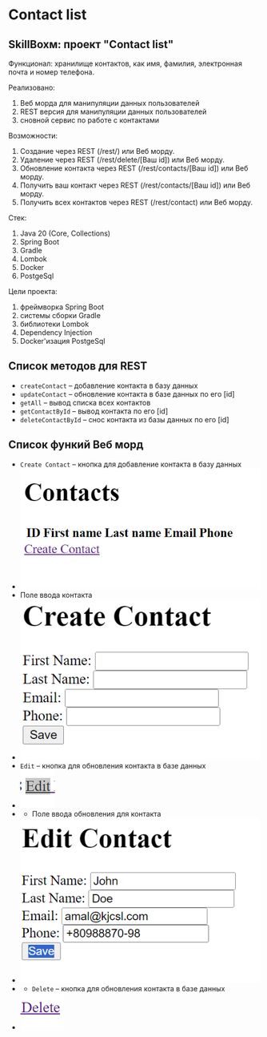 # Contact list

## SkillBoxм: проект "Contact list"
Функционал: хранилище контактов, как имя, фамилия, электронная почта и номер телефона.

Реализовано:
1. Веб морда для манипуляции данных пользователей
2. REST версия для манипуляции данных пользователей
3. сновной сервис по работе с контактами

Возможности:

1. Создание через REST (/rest/) или Веб морду.
2. Удаление через  REST (/rest/delete/[Ваш id]) или Веб морду.
3. Обновление контакта через REST (/rest/contacts/[Ваш id]) или Веб морду.
4. Получить ваш контакт через REST (/rest/contacts/[Ваш id]) или Веб морду.
5. Получить всех контактов через REST (/rest/contact) или Веб морду.
   
Стек:
1. Java 20 (Core, Collections)
2. Spring Boot
3. Gradle
4. Lombok
5. Docker
6. PostgeSql

Цели проекта:
1. фреймворка Spring Boot
2. системы сборки Gradle
3. библиотеки Lombok
4. Dependency Injection
5. Docker'изация PostgeSql

## Список методов для REST
- `createContact` – добавление контакта в базу данных
- `updateContact` – обновление контакта в базе данных по его [id]
- `getAll` – вывод списка всех контактов
- `getContactById` – вывод контакта по его [id]
- `deleteContactById` – снос контакта из базы данных по его [id]

## Список функий Веб морд
- `Create Contact` – кнопка для добавление контакта в базу данных
- ![img.png](img.png)
- Поле ввода контакта
- ![img_1.png](img_1.png)
- `Edit` – кнопка для обновления контакта в базе данных
- ![img_2.png](img_2.png)
- - Поле ввода обновления для контакта
- ![img_3.png](img_3.png)
- - `Delete` – кнопка для обновления контакта в базе данных
- ![img_4.png](img_4.png)